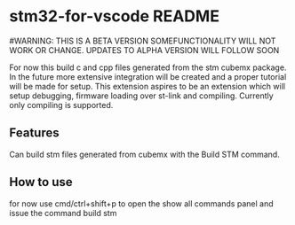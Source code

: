 # stm32-for-vscode README

#WARNING: THIS IS A BETA VERSION SOMEFUNCTIONALITY WILL NOT WORK OR CHANGE. UPDATES TO ALPHA VERSION WILL FOLLOW SOON

For now this build c and cpp files generated from the stm cubemx package. In the future more extensive integration will be created and a proper tutorial will be made for setup.
This extension aspires to be an extension which will setup debugging, firmware loading over st-link and compiling.
Currently only compiling is supported.

## Features

Can build stm files generated from cubemx with the Build STM command.

## How to use
for now use cmd/ctrl+shift+p to open the show all commands panel and issue the command build stm